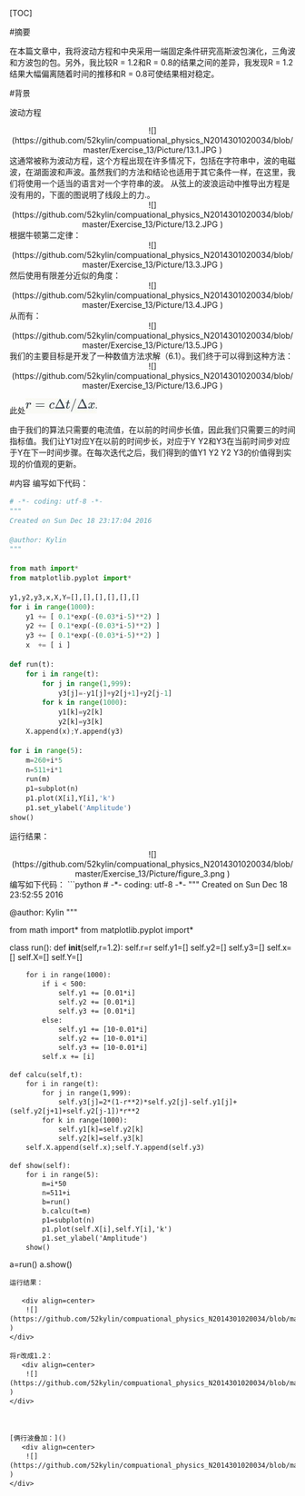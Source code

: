 
[TOC]

#摘要

在本篇文章中，我将波动方程和中央采用一端固定条件研究高斯波包演化，三角波和方波包的包。另外，我比较R = 1.2和R = 0.8的结果之间的差异，我发现R = 1.2结果大幅偏离随着时间的推移和R = 0.8可使结果相对稳定。

#背景

波动方程
   <div align=center>
    ![](https://github.com/52kylin/compuational_physics_N2014301020034/blob/master/Exercise_13/Picture/13.1.JPG )
</div>
这通常被称为波动方程，这个方程出现在许多情况下，包括在字符串中，波的电磁波，在湖面波和声波。虽然我们的方法和结论也适用于其它条件一样，在这里，我们将使用一个适当的语言对一个字符串的波。
从弦上的波浪运动中推导出方程是没有用的，下面的图说明了线段上的力.。
   <div align=center>
    ![](https://github.com/52kylin/compuational_physics_N2014301020034/blob/master/Exercise_13/Picture/13.2.JPG )
</div>
根据牛顿第二定律：
   <div align=center>
    ![](https://github.com/52kylin/compuational_physics_N2014301020034/blob/master/Exercise_13/Picture/13.3.JPG )
</div>
然后使用有限差分近似的角度：
   <div align=center>
    ![](https://github.com/52kylin/compuational_physics_N2014301020034/blob/master/Exercise_13/Picture/13.4.JPG )
</div>从而有：
   <div align=center>
    ![](https://github.com/52kylin/compuational_physics_N2014301020034/blob/master/Exercise_13/Picture/13.5.JPG )
</div>
我们的主要目标是开发了一种数值方法求解（6.1）。我们终于可以得到这种方法：
   <div align=center>
    ![](https://github.com/52kylin/compuational_physics_N2014301020034/blob/master/Exercise_13/Picture/13.6.JPG )
</div>

此处![](https://github.com/52kylin/compuational_physics_N2014301020034/blob/master/Exercise_13/Picture/13.7.JPG )

由于我们的算法只需要的电流值，在以前的时间步长值，因此我们只需要三的时间指标值。我们让Y1对应Y在以前的时间步长，对应于Y Y2和Y3在当前时间步对应于Y在下一时间步骤。在每次迭代之后，我们得到的值Y1 Y2 Y2 Y3的价值得到实现的价值观的更新。

#内容
编写如下代码：
```python
# -*- coding: utf-8 -*-
"""
Created on Sun Dec 18 23:17:04 2016

@author: Kylin
"""

from math import*
from matplotlib.pyplot import*

y1,y2,y3,x,X,Y=[],[],[],[],[],[]
for i in range(1000):
    y1 += [ 0.1*exp(-(0.03*i-5)**2) ]
    y2 += [ 0.1*exp(-(0.03*i-5)**2) ]
    y3 += [ 0.1*exp(-(0.03*i-5)**2) ]
    x  += [ i ]

def run(t):
    for i in range(t):
        for j in range(1,999):
            y3[j]=-y1[j]+y2[j+1]+y2[j-1]
        for k in range(1000):
            y1[k]=y2[k]
            y2[k]=y3[k]
    X.append(x);Y.append(y3)

for i in range(5):
    m=260+i*5
    n=511+i*1
    run(m)
    p1=subplot(n)
    p1.plot(X[i],Y[i],'k')
    p1.set_ylabel('Amplitude')
show()
```

运行结果：
   <div align=center>
    ![](https://github.com/52kylin/compuational_physics_N2014301020034/blob/master/Exercise_13/Picture/figure_3.png )
</div>
编写如下代码：
```python
# -*- coding: utf-8 -*-
"""
Created on Sun Dec 18 23:52:55 2016

@author: Kylin
"""

from math import*
from matplotlib.pyplot import*


class run():
    def __init__(self,r=1.2):
        self.r=r
        self.y1=[]
        self.y2=[]
        self.y3=[]
        self.x=[]
        self.X=[]
        self.Y=[]
        
        for i in range(1000):
            if i < 500:
                self.y1 += [0.01*i]
                self.y2 += [0.01*i]
                self.y3 += [0.01*i]
            else:
                self.y1 += [10-0.01*i]
                self.y2 += [10-0.01*i]
                self.y3 += [10-0.01*i]
            self.x += [i]

    def calcu(self,t):
        for i in range(t):
            for j in range(1,999):
                self.y3[j]=2*(1-r**2)*self.y2[j]-self.y1[j]+(self.y2[j+1]+self.y2[j-1])*r**2
            for k in range(1000):
                self.y1[k]=self.y2[k]
                self.y2[k]=self.y3[k]
        self.X.append(self.x);self.Y.append(self.y3)
        
    def show(self):
        for i in range(5):
            m=i*50
            n=511+i
            b=run()
            b.calcu(t=m)
            p1=subplot(n)
            p1.plot(self.X[i],self.Y[i],'k')
            p1.set_ylabel('Amplitude')
        show()
a=run()
a.show()
```
运行结果：

   <div align=center>
    ![](https://github.com/52kylin/compuational_physics_N2014301020034/blob/master/Exercise_13/Picture/figure_4.png )
</div>

将r改成1.2：
   <div align=center>
    ![](https://github.com/52kylin/compuational_physics_N2014301020034/blob/master/Exercise_13/Picture/figure_5.png )
</div>



[俩行波叠加：]()
   <div align=center>
    ![](https://github.com/52kylin/compuational_physics_N2014301020034/blob/master/Exercise_13/Picture/figure_0.gif )
</div>
